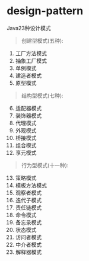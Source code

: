 # design-pattern
Java23种设计模式

>创建型模式(五种):
1. 工厂方法模式  
2. 抽象工厂模式  
3. 单例模式
4. 建造者模式
5. 原型模式  
>结构型模式(七种):  
6. 适配器模式
7. 装饰器模式
8. 代理模式
9. 外观模式
10. 桥接模式
11. 组合模式
12. 享元模式
>行为型模式(十一种):  
13. 策略模式
14. 模板方法模式
15. 观察者模式
16. 迭代子模式
17. 责任链模式
18. 命令模式
19. 备忘录模式
20. 状态模式
21. 访问者模式
22. 中介者模式
23. 解释器模式
